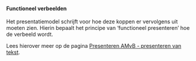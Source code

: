 ﻿#### Functioneel verbeelden

Het presentatiemodel schrijft voor hoe deze koppen er vervolgens uit moeten
zien. Hierin bepaalt het principe van ‘functioneel presenteren’ hoe de verbeeld
wordt.

Lees hierover meer op de pagina [Presenteren AMvB - presenteren van tekst](/amvb-mr/presenteren-amvb-mr#snippet-356).
